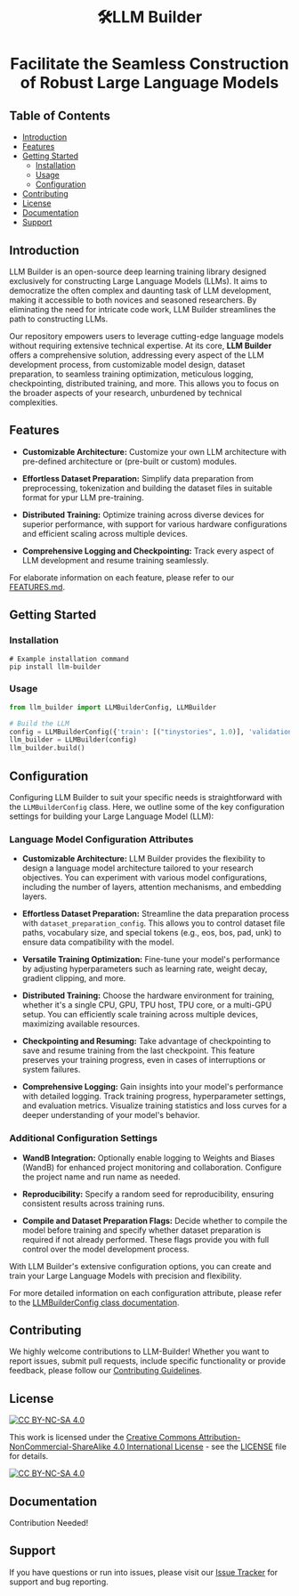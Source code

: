 <h1 align="center"> 🛠️LLM Builder <h1/>
<p>
    <p align="center"> Facilitate the Seamless Construction of Robust Large Language Models <p/>
<p/>

## Table of Contents

- [Introduction](#introduction)
- [Features](#features)
- [Getting Started](#getting-started)
  - [Installation](#installation)
  - [Usage](#usage)
  - [Configuration](#configuration)
- [Contributing](#contributing)
- [License](#license)
- [Documentation](#documentation)
- [Support](#support)

## Introduction

LLM Builder is an open-source deep learning training library designed exclusively for constructing Large Language Models (LLMs). It aims to democratize the often complex and daunting task of LLM development, making it accessible to both novices and seasoned researchers. By eliminating the need for intricate code work, LLM Builder streamlines the path to constructing LLMs.

Our repository empowers users to leverage cutting-edge language models without requiring extensive technical expertise. At its core, **LLM Builder** offers a comprehensive solution, addressing every aspect of the LLM development process, from customizable model design, dataset preparation, to seamless training optimization, meticulous logging, checkpointing, distributed training, and more. This allows you to focus on the broader aspects of your research, unburdened by technical complexities.

## Features

- **Customizable Architecture:** Customize your own LLM architecture with pre-defined architecture or (pre-built or custom) modules.
  
- **Effortless Dataset Preparation:** Simplify data preparation from preprocessing, tokenization and building the dataset files in suitable format for ypur LLM pre-training.
  
- **Distributed Training:** Optimize training across diverse devices for superior performance, with support for various hardware configurations and efficient scaling across multiple devices.

- **Comprehensive Logging and Checkpointing:** Track every aspect of LLM development and resume training seamlessly.

For elaborate information on each feature, please refer to our [FEATURES.md](https://github.com/TheFaheem/llm-builder/blob/main/FEATURES.md).

## Getting Started

### Installation

```shell
# Example installation command
pip install llm-builder
```

### Usage

```python
from llm_builder import LLMBuilderConfig, LLMBuilder

# Build the LLM
config = LLMBuilderConfig({'train': [("tinystories", 1.0)], 'validation': [("tinystories", 1.0)]})
llm_builder = LLMBuilder(config)
llm_builder.build()
```

## Configuration

Configuring LLM Builder to suit your specific needs is straightforward with the `LLMBuilderConfig` class. Here, we outline some of the key configuration settings for building your Large Language Model (LLM):

### Language Model Configuration Attributes

- **Customizable Architecture:** LLM Builder provides the flexibility to design a language model architecture tailored to your research objectives. You can experiment with various model configurations, including the number of layers, attention mechanisms, and embedding layers.

- **Effortless Dataset Preparation:** Streamline the data preparation process with `dataset_preparation_config`. This allows you to control dataset file paths, vocabulary size, and special tokens (e.g., eos, bos, pad, unk) to ensure data compatibility with the model.

- **Versatile Training Optimization:** Fine-tune your model's performance by adjusting hyperparameters such as learning rate, weight decay, gradient clipping, and more.

- **Distributed Training:** Choose the hardware environment for training, whether it's a single CPU, GPU, TPU host, TPU core, or a multi-GPU setup. You can efficiently scale training across multiple devices, maximizing available resources.

- **Checkpointing and Resuming:** Take advantage of checkpointing to save and resume training from the last checkpoint. This feature preserves your training progress, even in cases of interruptions or system failures.

- **Comprehensive Logging:** Gain insights into your model's performance with detailed logging. Track training progress, hyperparameter settings, and evaluation metrics. Visualize training statistics and loss curves for a deeper understanding of your model's behavior.

### Additional Configuration Settings

- **WandB Integration:** Optionally enable logging to Weights and Biases (WandB) for enhanced project monitoring and collaboration. Configure the project name and run name as needed.

- **Reproducibility:** Specify a random seed for reproducibility, ensuring consistent results across training runs.

- **Compile and Dataset Preparation Flags:** Decide whether to compile the model before training and specify whether dataset preparation is required if not already performed. These flags provide you with full control over the model development process.

With LLM Builder's extensive configuration options, you can create and train your Large Language Models with precision and flexibility.

For more detailed information on each configuration attribute, please refer to the [LLMBuilderConfig class documentation](https://github.com/TheFaheem/llm-builder/blob/main/llm-builder/llm_builder.py#L38).



## Contributing

We highly welcome contributions to LLM-Builder! Whether you want to report issues, submit pull requests, include specific functionality or provide feedback, please follow our [Contributing Guidelines](https://github.com/TheFaheem/llm-builder/blob/main/CONTRIBUTION.md).

## License

[![CC BY-NC-SA 4.0][cc-by-nc-sa-shield]][cc-by-nc-sa]

This work is licensed under the [Creative Commons Attribution-NonCommercial-ShareAlike 4.0 International License][cc-by-nc-sa] - see the [LICENSE](https://github.com/TheFaheem/llm-builder/blob/main/LICENSE) file for details.

[![CC BY-NC-SA 4.0][cc-by-nc-sa-image]][cc-by-nc-sa]

[cc-by-nc-sa]: http://creativecommons.org/licenses/by-nc-sa/4.0/
[cc-by-nc-sa-image]: https://licensebuttons.net/l/by-nc-sa/4.0/88x31.png
[cc-by-nc-sa-shield]: https://img.shields.io/badge/License-CC%20BY--NC--SA%204.0-lightgrey.svg

## Documentation

Contribution Needed!

## Support

If you have questions or run into issues, please visit our [Issue Tracker](https://github.com/TheFaheem/llm-builder/issues) for support and bug reporting.



